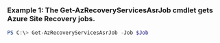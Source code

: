 ### Example 1: The Get-AzRecoveryServicesAsrJob cmdlet gets Azure Site Recovery jobs.
```powershell
PS C:\> Get-AzRecoveryServicesAsrJob -Job $Job
```

